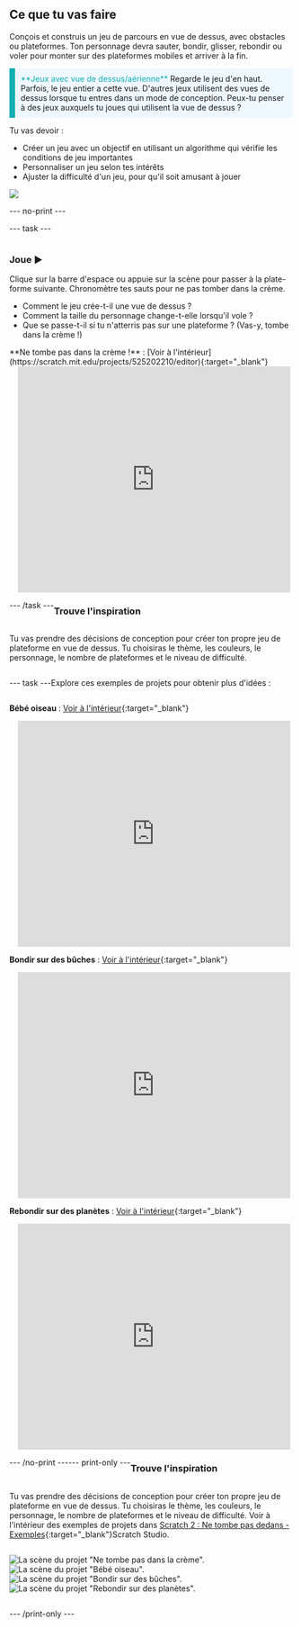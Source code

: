 ## Ce que tu vas faire

Conçois et construis un jeu de parcours en vue de dessus, avec obstacles ou plateformes. Ton personnage devra sauter, bondir, glisser, rebondir ou voler pour monter sur des plateformes mobiles et arriver à la fin.

<p style="border-left: solid; border-width:10px; border-color: #0faeb0; background-color: aliceblue; padding: 10px;">
<span style="color: #0faeb0">**Jeux avec vue de dessus/aérienne**</span> Regarde le jeu d'en haut. Parfois, le jeu entier a cette vue. D'autres jeux utilisent des vues de dessus lorsque tu entres dans un mode de conception. Peux-tu penser à des jeux auxquels tu joues qui utilisent la vue de dessus ? 
</p>

Tu vas devoir :
+ Créer un jeu avec un objectif en utilisant un algorithme qui vérifie les conditions de jeu importantes
+ Personnaliser un jeu selon tes intérêts
+ Ajuster la difficulté d'un jeu, pour qu'il soit amusant à jouer

![](images/example-strip.png)

--- no-print ---

--- task ---

<div style="display: flex; flex-wrap: wrap">
<div style="flex-basis: 175px; flex-grow: 1">  

### Joue ▶️ 

Clique sur la barre d'espace ou appuie sur la scène pour passer à la plate-forme suivante. Chronomètre tes sauts pour ne pas tomber dans la crème.

+ Comment le jeu crée-t-il une vue de dessus ? 
+ Comment la taille du personnage change-t-elle lorsqu'il vole ? 
+ Que se passe-t-il si tu n'atterris pas sur une plateforme ? (Vas-y, tombe dans la crème !)

</div>

<div>
**Ne tombe pas dans la crème !** : [Voir à l'intérieur](https://scratch.mit.edu/projects/525202210/editor){:target="_blank"}
<div class="scratch-preview" style="margin-left: 15px;">
  <iframe allowtransparency="true" width="485" height="402" src="https://scratch.mit.edu/projects/embed/525202210/?autostart=false" frameborder="0"></iframe>
</div>

</div>

--- /task ---

### Trouve l'inspiration

Tu vas prendre des décisions de conception pour créer ton propre jeu de plateforme en vue de dessus. Tu choisiras le thème, les couleurs, le personnage, le nombre de plateformes et le niveau de difficulté.

--- task ---

Explore ces exemples de projets pour obtenir plus d'idées :

**Bébé oiseau** : [Voir à l'intérieur](https://scratch.mit.edu/projects/525236983/editor){:target="_blank"}
<div class="scratch-preview" style="margin-left: 15px;">
  <iframe allowtransparency="true" width="485" height="402" src="https://scratch.mit.edu/projects/embed/525236983/?autostart=false" frameborder="0"></iframe>
</div>

**Bondir sur des bûches** : [Voir à l'intérieur](https://scratch.mit.edu/projects/525236345/editor){:target="_blank"}
<div class="scratch-preview" style="margin-left: 15px;">
  <iframe allowtransparency="true" width="485" height="402" src="https://scratch.mit.edu/projects/embed/525236345/?autostart=false" frameborder="0"></iframe>
</div>

**Rebondir sur des planètes** : [Voir à l'intérieur](https://scratch.mit.edu/projects/525236603/editor){:target="_blank"}
<div class="scratch-preview" style="margin-left: 15px;">
  <iframe allowtransparency="true" width="485" height="402" src="https://scratch.mit.edu/projects/embed/525236603/?autostart=false" frameborder="0"></iframe>
</div>

--- /no-print ---

--- print-only ---

### Trouve l'inspiration

Tu vas prendre des décisions de conception pour créer ton propre jeu de plateforme en vue de dessus. Tu choisiras le thème, les couleurs, le personnage, le nombre de plateformes et le niveau de difficulté. Voir à l'intérieur des exemples de projets dans [Scratch 2 : Ne tombe pas dedans - Exemples](https://scratch.mit.edu/studios/29599110/){:target="_blank"}Scratch Studio.

![La scène du projet "Ne tombe pas dans la crème".](images/custard.png) ![La scène du projet "Bébé oiseau".](images/bird.png) ![La scène du projet "Bondir sur des bûches".](images/frog.png) ![La scène du projet "Rebondir sur des planètes".](images/space.png)

--- /print-only ---

 
